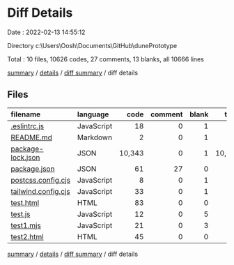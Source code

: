 # Diff Details

Date : 2022-02-13 14:55:12

Directory c:\Users\Oosh\Documents\GitHub\dunePrototype

Total : 10 files,  10626 codes, 27 comments, 13 blanks, all 10666 lines

[summary](results.md) / [details](details.md) / [diff summary](diff.md) / diff details

## Files
| filename | language | code | comment | blank | total |
| :--- | :--- | ---: | ---: | ---: | ---: |
| [.eslintrc.js](/.eslintrc.js) | JavaScript | 18 | 0 | 1 | 19 |
| [README.md](/README.md) | Markdown | 2 | 0 | 1 | 3 |
| [package-lock.json](/package-lock.json) | JSON | 10,343 | 0 | 1 | 10,344 |
| [package.json](/package.json) | JSON | 61 | 27 | 0 | 88 |
| [postcss.config.cjs](/postcss.config.cjs) | JavaScript | 8 | 0 | 1 | 9 |
| [tailwind.config.cjs](/tailwind.config.cjs) | JavaScript | 33 | 0 | 1 | 34 |
| [test.html](/test.html) | HTML | 83 | 0 | 0 | 83 |
| [test.js](/test.js) | JavaScript | 12 | 0 | 5 | 17 |
| [test1.mjs](/test1.mjs) | JavaScript | 21 | 0 | 3 | 24 |
| [test2.html](/test2.html) | HTML | 45 | 0 | 0 | 45 |

[summary](results.md) / [details](details.md) / [diff summary](diff.md) / diff details